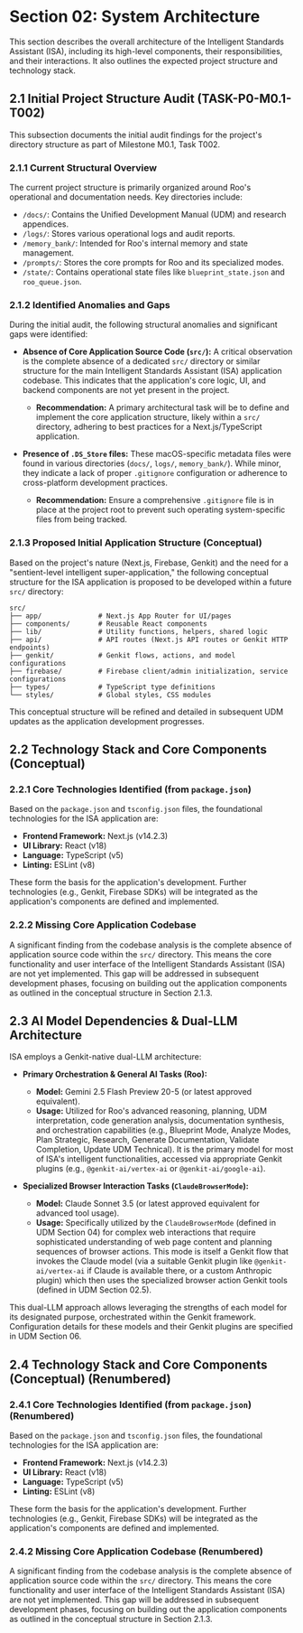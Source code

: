 # Section 02: System Architecture

This section describes the overall architecture of the Intelligent Standards Assistant (ISA), including its high-level components, their responsibilities, and their interactions. It also outlines the expected project structure and technology stack.

## 2.1 Initial Project Structure Audit (TASK-P0-M0.1-T002)

This subsection documents the initial audit findings for the project's directory structure as part of Milestone M0.1, Task T002.

### 2.1.1 Current Structural Overview

The current project structure is primarily organized around Roo's operational and documentation needs. Key directories include:
- `/docs/`: Contains the Unified Development Manual (UDM) and research appendices.
- `/logs/`: Stores various operational logs and audit reports.
- `/memory_bank/`: Intended for Roo's internal memory and state management.
- `/prompts/`: Stores the core prompts for Roo and its specialized modes.
- `/state/`: Contains operational state files like `blueprint_state.json` and `roo_queue.json`.

### 2.1.2 Identified Anomalies and Gaps

During the initial audit, the following structural anomalies and significant gaps were identified:

- **Absence of Core Application Source Code (`src/`):** A critical observation is the complete absence of a dedicated `src/` directory or similar structure for the main Intelligent Standards Assistant (ISA) application codebase. This indicates that the application's core logic, UI, and backend components are not yet present in the project.
    - **Recommendation:** A primary architectural task will be to define and implement the core application structure, likely within a `src/` directory, adhering to best practices for a Next.js/TypeScript application.

- **Presence of `.DS_Store` files:** These macOS-specific metadata files were found in various directories (`docs/`, `logs/`, `memory_bank/`). While minor, they indicate a lack of proper `.gitignore` configuration or adherence to cross-platform development practices.
    - **Recommendation:** Ensure a comprehensive `.gitignore` file is in place at the project root to prevent such operating system-specific files from being tracked.

### 2.1.3 Proposed Initial Application Structure (Conceptual)

Based on the project's nature (Next.js, Firebase, Genkit) and the need for a "sentient-level intelligent super-application," the following conceptual structure for the ISA application is proposed to be developed within a future `src/` directory:

```
src/
├── app/              # Next.js App Router for UI/pages
├── components/       # Reusable React components
├── lib/              # Utility functions, helpers, shared logic
├── api/              # API routes (Next.js API routes or Genkit HTTP endpoints)
├── genkit/           # Genkit flows, actions, and model configurations
├── firebase/         # Firebase client/admin initialization, service configurations
├── types/            # TypeScript type definitions
└── styles/           # Global styles, CSS modules
```

This conceptual structure will be refined and detailed in subsequent UDM updates as the application development progresses.

## 2.2 Technology Stack and Core Components (Conceptual)

### 2.2.1 Core Technologies Identified (from `package.json`)

Based on the `package.json` and `tsconfig.json` files, the foundational technologies for the ISA application are:

- **Frontend Framework:** Next.js (v14.2.3)
- **UI Library:** React (v18)
- **Language:** TypeScript (v5)
- **Linting:** ESLint (v8)

These form the basis for the application's development. Further technologies (e.g., Genkit, Firebase SDKs) will be integrated as the application's components are defined and implemented.

### 2.2.2 Missing Core Application Codebase

A significant finding from the codebase analysis is the complete absence of application source code within the `src/` directory. This means the core functionality and user interface of the Intelligent Standards Assistant (ISA) are not yet implemented. This gap will be addressed in subsequent development phases, focusing on building out the application components as outlined in the conceptual structure in Section 2.1.3.

## 2.3 AI Model Dependencies & Dual-LLM Architecture

ISA employs a Genkit-native dual-LLM architecture:

- **Primary Orchestration & General AI Tasks (Roo):**
    - **Model:** Gemini 2.5 Flash Preview 20-5 (or latest approved equivalent).
    - **Usage:** Utilized for Roo's advanced reasoning, planning, UDM interpretation, code generation analysis, documentation synthesis, and orchestration capabilities (e.g., Blueprint Mode, Analyze Modes, Plan Strategic, Research, Generate Documentation, Validate Completion, Update UDM Technical). It is the primary model for most of ISA's intelligent functionalities, accessed via appropriate Genkit plugins (e.g., `@genkit-ai/vertex-ai` or `@genkit-ai/google-ai`).

- **Specialized Browser Interaction Tasks (`ClaudeBrowserMode`):**
    - **Model:** Claude Sonnet 3.5 (or latest approved equivalent for advanced tool usage).
    - **Usage:** Specifically utilized by the `ClaudeBrowserMode` (defined in UDM Section 04) for complex web interactions that require sophisticated understanding of web page content and planning sequences of browser actions. This mode is itself a Genkit flow that invokes the Claude model (via a suitable Genkit plugin like `@genkit-ai/vertex-ai` if Claude is available there, or a custom Anthropic plugin) which then uses the specialized browser action Genkit tools (defined in UDM Section 02.5).

This dual-LLM approach allows leveraging the strengths of each model for its designated purpose, orchestrated within the Genkit framework. Configuration details for these models and their Genkit plugins are specified in UDM Section 06.

## 2.4 Technology Stack and Core Components (Conceptual) (Renumbered)

### 2.4.1 Core Technologies Identified (from `package.json`) (Renumbered)

Based on the `package.json` and `tsconfig.json` files, the foundational technologies for the ISA application are:

- **Frontend Framework:** Next.js (v14.2.3)
- **UI Library:** React (v18)
- **Language:** TypeScript (v5)
- **Linting:** ESLint (v8)

These form the basis for the application's development. Further technologies (e.g., Genkit, Firebase SDKs) will be integrated as the application's components are defined and implemented.

### 2.4.2 Missing Core Application Codebase (Renumbered)

A significant finding from the codebase analysis is the complete absence of application source code within the `src/` directory. This means the core functionality and user interface of the Intelligent Standards Assistant (ISA) are not yet implemented. This gap will be addressed in subsequent development phases, focusing on building out the application components as outlined in the conceptual structure in Section 2.1.3.